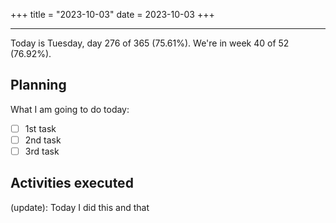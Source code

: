 +++
title = "2023-10-03"
date = 2023-10-03
+++

---

Today is Tuesday, day 276 of 365 (75.61%). We're in week 40 of 52 (76.92%). 

## Planning

What I am going to do today: 

- [ ] 1st task
- [ ] 2nd task
- [ ] 3rd task

## Activities executed

(update): Today I did this and that